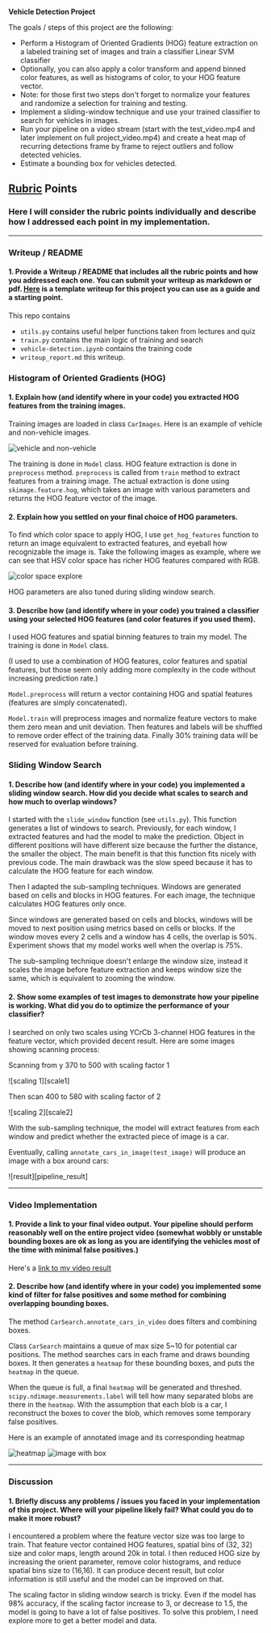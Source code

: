 **Vehicle Detection Project**

The goals / steps of this project are the following:

* Perform a Histogram of Oriented Gradients (HOG) feature extraction on a labeled training set of images and train a classifier Linear SVM classifier
* Optionally, you can also apply a color transform and append binned color features, as well as histograms of color, to your HOG feature vector.
* Note: for those first two steps don't forget to normalize your features and randomize a selection for training and testing.
* Implement a sliding-window technique and use your trained classifier to search for vehicles in images.
* Run your pipeline on a video stream (start with the test_video.mp4 and later implement on full project_video.mp4) and create a heat map of recurring detections frame by frame to reject outliers and follow detected vehicles.
* Estimate a bounding box for vehicles detected.

[//]: # (Image References)
[image1]: ./writeup-images/v-nv.png
[image2]: ./writeup-images/rgb-hsv.png
[image3]: ./writeup-images/scale15.png
[image4]: ./writeup-images/scale2.png
[image5]: ./writeup-images/scale25.png
[heatmap1]: ./writeup-images/hotimage-0.jpg
[heatmap_image1]: ./writeup-images/hotimagehot-0.jpg

## [Rubric](https://review.udacity.com/#!/rubrics/513/view) Points
### Here I will consider the rubric points individually and describe how I addressed each point in my implementation.  

---
### Writeup / README

#### 1. Provide a Writeup / README that includes all the rubric points and how you addressed each one.  You can submit your writeup as markdown or pdf.  [Here](https://github.com/udacity/CarND-Vehicle-Detection/blob/master/writeup_template.md) is a template writeup for this project you can use as a guide and a starting point.  

This repo contains

 - `utils.py` contains useful helper functions taken from lectures and quiz
 - `train.py` contains the main logic of training and search
 - `vehicle-detection.ipynb` contains the training code
 - `writeup_report.md` this writeup.

### Histogram of Oriented Gradients (HOG)

#### 1. Explain how (and identify where in your code) you extracted HOG features from the training images.

Training images are loaded in class `CarImages`. Here is an example of vehicle and non-vehicle images.

![vehicle and non-vehicle][image1]


The training is done in `Model` class. HOG feature extraction is done in `preprocess` method. `preprocess` is called from `train` method to extract features from a training image. The actual extraction is done using `skimage.feature.hog`, which takes an image with various parameters and returns the HOG feature vector of the image.


#### 2. Explain how you settled on your final choice of HOG parameters.

To find which color space to apply HOG, I use `get_hog_features` function to return an image equivalent to extracted features, and eyeball how recognizable the image is. Take the following images as example, where we can see that HSV color space has richer HOG features compared with RGB.

![color space explore][image2]

HOG parameters are also tuned during sliding window search.

#### 3. Describe how (and identify where in your code) you trained a classifier using your selected HOG features (and color features if you used them).

I used HOG features and spatial binning features to train my model. The training is done in `Model` class.

(I used to use a combination of HOG features, color features and spatial features, but those seem only adding more complexity in the code without increasing prediction rate.)

`Model.preprocess` will return a vector containing HOG and spatial features (features are simply concatenated).

`Model.train` will preprocess images and normalize feature vectors to make them zero mean and unit deviation. Then features and labels will be shuffled to remove order effect of the training data. Finally 30% training data will be reserved for evaluation before training.

### Sliding Window Search

#### 1. Describe how (and identify where in your code) you implemented a sliding window search.  How did you decide what scales to search and how much to overlap windows?

I started with the `slide_window` function (see `utils.py`). This function generates a list of windows to search. Previously, for each window, I extracted features and had the model to make the prediction. Object in different positions will have different size because the further the distance, the smaller the object. The main benefit is that this function fits nicely with previous code. The main drawback was the slow speed because it has to calculate the HOG feature for each window.

Then I adapted the sub-sampling techniques. Windows are generated based on cells and blocks in HOG features. For each image, the technique calculates HOG features only once.

Since windows are generated based on cells and blocks, windows will be moved to next position using metrics based on cells or blocks. If the window moves every 2 cells and a window has 4 cells, the overlap is 50%. Experiment shows that my model works well when the overlap is 75%.

The sub-sampling technique doesn't enlarge the window size, instead it scales the image before feature extraction and keeps window size the same, which is equivalent to zooming the window.

#### 2. Show some examples of test images to demonstrate how your pipeline is working.  What did you do to optimize the performance of your classifier?

I searched on only two scales using YCrCb 3-channel HOG features in the feature vector, which provided decent result.  Here are some images showing scanning process:

Scanning from y 370 to 500 with scaling factor 1

![scaling 1][scale1]

Then scan 400 to 580 with scaling factor of 2

![scaling 2][scale2]

With the sub-sampling technique, the model will extract features from each window and predict whether the extracted piece of image is a car.

Eventually, calling `annotate_cars_in_image(test_image)` will produce an image with a box around cars:

![result][pipeline_result]


---

### Video Implementation

#### 1. Provide a link to your final video output.  Your pipeline should perform reasonably well on the entire project video (somewhat wobbly or unstable bounding boxes are ok as long as you are identifying the vehicles most of the time with minimal false positives.)

Here's a [link to my video result](./project_video.mp4)


#### 2. Describe how (and identify where in your code) you implemented some kind of filter for false positives and some method for combining overlapping bounding boxes.

The method `CarSearch.annotate_cars_in_video` does filters and combining boxes.

Class `CarSearch` maintains a queue of max size 5~10 for potential car positions. The method searches cars in each frame and draws bounding boxes. It then generates a `heatmap` for these bounding boxes, and puts the `heatmap` in the queue.

When the queue is full, a final `heatmap` will be generated and threshed. `scipy.ndimage.measurements.label` will tell how many separated blobs are there in the `heatmap`. With the assumption that each blob is a car, I reconstruct the boxes to cover the blob, which removes some temporary false positives.

Here is an example of annotated image and its corresponding heatmap

![heatmap][heatmap1]
![image with box][heatmap_image1]


---

### Discussion

#### 1. Briefly discuss any problems / issues you faced in your implementation of this project.  Where will your pipeline likely fail?  What could you do to make it more robust?

I encountered a problem where the feature vector size was too large to train. That feature vector contained HOG features, spatial bins of (32, 32) size and color maps, length around 20k in total. I then reduced HOG size by increasing the orient parameter, remove color histograms, and reduce spatial bins size to (16,16). It can produce decent result, but color information is still useful and the model can be improved on that.

The scaling factor in sliding window search is tricky. Even if the model has 98% accuracy, if the scaling factor increase to 3, or decrease to 1.5, the model is going to have a lot of false positives. To solve this problem, I need explore more to get a better model and data.
